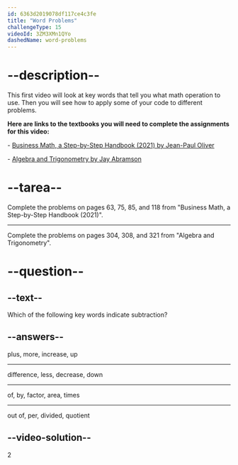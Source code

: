 ```yaml
---
id: 6363d2019078df117ce4c3fe
title: "Word Problems"
challengeType: 15
videoId: 3ZM3XMn1QYo
dashedName: word-problems
---
```


# --description--

This first video will look at key words that tell you what math operation to use. Then you will see how to apply some of your code to different problems.

**Here are links to the textbooks you will need to complete the assignments for this video:**

\- <a href="https://lyryx.com/subjects/business/business-mathematics/" target="_blank" rel="noopener noreferrer nofollow">Business Math, a Step-by-Step Handbook (2021) by Jean-Paul Oliver</a>

\- <a href="https://openstax.org/details/books/algebra-and-trigonometry" target="_blank" rel="noopener noreferrer nofollow">Algebra and Trigonometry by Jay Abramson</a>

# --tarea--

Complete the problems on pages 63, 75, 85, and 118 from "Business Math, a Step-by-Step Handbook (2021)".

---

Complete the problems on pages 304, 308, and 321 from "Algebra and Trigonometry".

# --question--

## --text--

Which of the following key words indicate subtraction?

## --answers--

plus, more, increase, up

---

difference, less, decrease, down

---

of, by, factor, area, times

---

out of, per, divided, quotient

## --video-solution--

2
